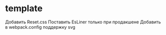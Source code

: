 # template

Добавить Reset.css
Поставить EsLiner только при продакшене
Добавить в webpack.config поддержку svg
